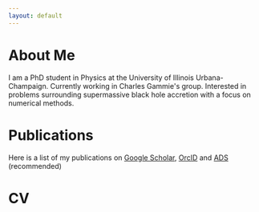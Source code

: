 ```yaml
---
layout: default
---
```

<!---
Text can be **bold**, _italic_, or ~~strikethrough~~.

[Link to another page](./another-page.html).

There should be whitespace between paragraphs.

There should be whitespace between paragraphs. We recommend including a README, or a file with information about your project.
--->
# About Me

I am a PhD student in Physics at the University of Illinois Urbana-Champaign. Currently working in Charles Gammie's group. Interested in problems surrounding supermassive black hole accretion with a focus on numerical methods.

# Publications

Here is a list of my publications on [Google Scholar](https://scholar.google.com/citations?user=1pBp1QgAAAAJ&hl=en&oi=ao), [OrcID](https://orcid.org/0000-0002-2514-5965) and [ADS](https://ui.adsabs.harvard.edu/public-libraries/5nrEtnqzTe-4-GyfXcS6SA) (recommended)

# CV
